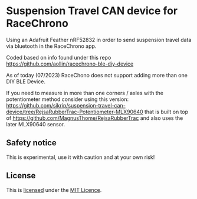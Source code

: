 # Suspension Travel CAN device for RaceChrono
Using an Adafruit Feather nRF52832 in order to send suspension travel data via
bluetooth in the RaceChrono app.

Coded based on info found under this repo https://github.com/aollin/racechrono-ble-diy-device

As of today (07/2023) RaceChono does not support adding more than one DIY BLE Device.

If you need to measure in more than one corners / axles with the potentiometer method consider
using this version: https://github.com/sikrip/suspension-travel-can-device/tree/RejsaRubberTrac-Potentiometer-MLX90640
that is built on top of https://github.com/MagnusThome/RejsaRubberTrac and also uses the later MLX90640 sensor.

## Safety notice
This is experimental, use it with caution and at your own risk!

## License
This is [licensed](LICENSE) under the [MIT Licence](http://en.wikipedia.org/wiki/MIT_License).
